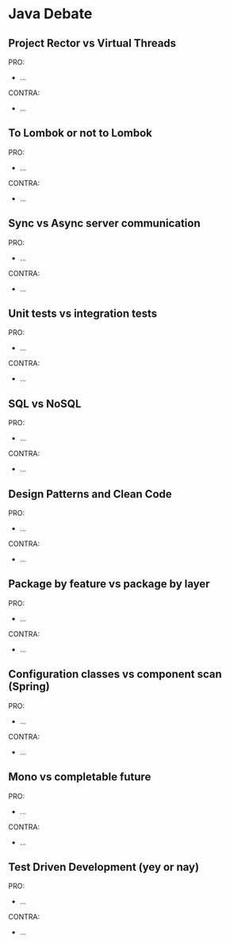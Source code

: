 # Java Debate

## Project Rector vs Virtual Threads

PRO:
* ...
  
CONTRA:
- ...

## To Lombok or not to Lombok

PRO:
* ...
  
CONTRA:
- ...

## Sync vs Async  server communication

PRO:
* ...
  
CONTRA:
- ...

## Unit tests vs integration tests

PRO:
* ...
  
CONTRA:
- ...

## SQL vs NoSQL

PRO:
* ...
  
CONTRA:
- ...

## Design Patterns and Clean Code

PRO:
* ...
  
CONTRA:
- ...

## Package by feature vs package by layer

PRO:
* ...
  
CONTRA:
- ...

## Configuration classes vs component scan (Spring)

PRO:
* ...
  
CONTRA:
- ...

## Mono vs completable future

PRO:
* ...
  
CONTRA:
- ...

## Test Driven Development (yey or nay)

PRO:
* ...
  
CONTRA:
- ...
